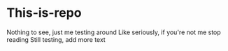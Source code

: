 # This-is-repo
Nothing to see, just me testing around
Like seriously, if you're not me stop reading
Still testing, add more text